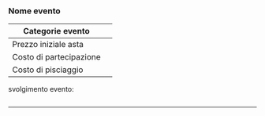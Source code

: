 ### **Nome evento**

| Categorie evento        |     |
| ----------------------- | --- |
| Prezzo iniziale asta    |     |
| Costo di partecipazione |     |
| Costo di pisciaggio     |     |

svolgimento evento:  
```

```
---
